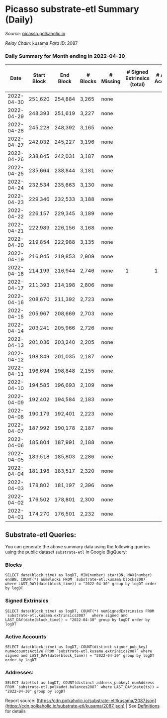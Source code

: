 # Picasso substrate-etl Summary (Daily)

_Source_: [picasso.polkaholic.io](https://picasso.polkaholic.io)

*Relay Chain*: kusama
*Para ID*: 2087



### Daily Summary for Month ending in 2022-04-30


| Date | Start Block | End Block | # Blocks | # Missing | # Signed Extrinsics (total) | # Active Accounts | # Addresses with Balances | # Events | # Transfers | # XCM Transfers In | # XCM Transfers Out |
| ---- | ----------- | --------- | -------- | --------- | --------------------------- | ----------------- | ------------------------- | -------- | ----------- | ------------------ | ------------------- |
| 2022-04-30 | 251,620 | 254,884 | 3,265 | none  |  |  | 8 | 6,535 |   |   |   |
| 2022-04-29 | 248,393 | 251,619 | 3,227 | none  |  |  | 8 | 6,456 |   |   |   |
| 2022-04-28 | 245,228 | 248,392 | 3,165 | none  |  |  | 8 | 6,331 |   |   |   |
| 2022-04-27 | 242,032 | 245,227 | 3,196 | none  |  |  | 8 | 6,394 |   |   |   |
| 2022-04-26 | 238,845 | 242,031 | 3,187 | none  |  |  | 8 | 6,376 |   |   |   |
| 2022-04-25 | 235,664 | 238,844 | 3,181 | none  |  |  | 8 | 6,364 |   |   |   |
| 2022-04-24 | 232,534 | 235,663 | 3,130 | none  |  |  | 8 | 6,261 |   |   |   |
| 2022-04-23 | 229,346 | 232,533 | 3,188 | none  |  |  | 8 | 6,378 |   |   |   |
| 2022-04-22 | 226,157 | 229,345 | 3,189 | none  |  |  | 8 | 6,380 |   |   |   |
| 2022-04-21 | 222,989 | 226,156 | 3,168 | none  |  |  | 8 | 6,338 |   |   |   |
| 2022-04-20 | 219,854 | 222,988 | 3,135 | none  |  |  | 8 | 6,271 |   |   |   |
| 2022-04-19 | 216,945 | 219,853 | 2,909 | none  |  |  | 8 | 5,820 |   |   |   |
| 2022-04-18 | 214,199 | 216,944 | 2,746 | none  | 1 | 1 | 8 | 5,499 |   |   |   |
| 2022-04-17 | 211,393 | 214,198 | 2,806 | none  |  |  | 8 | 5,613 |   |   |   |
| 2022-04-16 | 208,670 | 211,392 | 2,723 | none  |  |  | 8 | 5,448 |   |   |   |
| 2022-04-15 | 205,967 | 208,669 | 2,703 | none  |  |  | 8 | 5,407 |   |   |   |
| 2022-04-14 | 203,241 | 205,966 | 2,726 | none  |  |  | 8 | 5,454 |   |   |   |
| 2022-04-13 | 201,036 | 203,240 | 2,205 | none  |  |  | 8 | 4,414 |   |   |   |
| 2022-04-12 | 198,849 | 201,035 | 2,187 | none  |  |  | 8 | 4,375 |   |   |   |
| 2022-04-11 | 196,694 | 198,848 | 2,155 | none  |  |  | 8 | 4,311 |   |   |   |
| 2022-04-10 | 194,585 | 196,693 | 2,109 | none  |  |  | 8 | 4,219 |   |   |   |
| 2022-04-09 | 192,402 | 194,584 | 2,183 | none  |  |  | 8 | 4,368 |   |   |   |
| 2022-04-08 | 190,179 | 192,401 | 2,223 | none  |  |  | 8 | 4,447 |   |   |   |
| 2022-04-07 | 187,992 | 190,178 | 2,187 | none  |  |  | 8 | 4,375 |   |   |   |
| 2022-04-06 | 185,804 | 187,991 | 2,188 | none  |  |  | 8 | 4,377 |   |   |   |
| 2022-04-05 | 183,518 | 185,803 | 2,286 | none  |  |  | 8 | 4,574 |   |   |   |
| 2022-04-04 | 181,198 | 183,517 | 2,320 | none  |  |  | 8 | 4,641 |   |   |   |
| 2022-04-03 | 178,802 | 181,197 | 2,396 | none  |  |  | 8 | 4,793 |   |   |   |
| 2022-04-02 | 176,502 | 178,801 | 2,300 | none  |  |  | 8 | 4,601 |   |   |   |
| 2022-04-01 | 174,270 | 176,501 | 2,232 | none  |  |  | 8 | 4,466 |   |   |   |

## Substrate-etl Queries:
You can generate the above summary data using the following queries using the public dataset `substrate-etl` in Google BigQuery:


### Blocks
```
SELECT date(block_time) as logDT, MIN(number) startBN, MAX(number) endBN, COUNT(*) numBlocks FROM `substrate-etl.kusama.blocks2087`  where LAST_DAY(date(block_time)) = "2022-04-30" group by logDT order by logDT
```


### Signed Extrinsics
```
SELECT date(block_time) as logDT, COUNT(*) numSignedExtrinsics FROM `substrate-etl.kusama.extrinsics2087`  where signed and LAST_DAY(date(block_time)) = "2022-04-30" group by logDT order by logDT
```


### Active Accounts
```
SELECT date(block_time) as logDT, COUNT(distinct signer_pub_key) numAccountsActive FROM `substrate-etl.kusama.extrinsics2087` where signed and LAST_DAY(date(block_time)) = "2022-04-30" group by logDT order by logDT
```


### Addresses:
```
SELECT date(ts) as logDT, COUNT(distinct address_pubkey) numAddress FROM `substrate-etl.polkadot.balances2087` where LAST_DAY(date(ts)) = "2022-04-30" group by logDT
```



Report source: [https://cdn.polkaholic.io/substrate-etl/kusama/2087.json](https://cdn.polkaholic.io/substrate-etl/kusama/2087.json) | See [Definitions](/DEFINITIONS.md) for details
